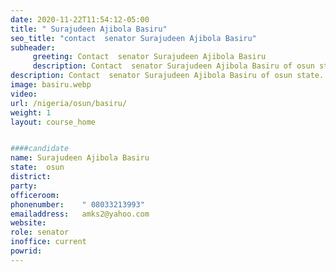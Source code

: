 ```yaml
---
date: 2020-11-22T11:54:12-05:00
title: " Surajudeen Ajibola Basiru"
seo_title: "contact  senator Surajudeen Ajibola Basiru"
subheader:
     greeting: Contact  senator Surajudeen Ajibola Basiru 
     description: Contact  senator Surajudeen Ajibola Basiru of osun state. Contact information for  senator Surajudeen Ajibola Basiru includes email address, phone number, and mailing address.
description: Contact  senator Surajudeen Ajibola Basiru of osun state. Contact information for  senator Surajudeen Ajibola Basiru includes email address, phone number, and mailing address.
image: basiru.webp
video: 
url: /nigeria/osun/basiru/
weight: 1
layout: course_home


####candidate
name: Surajudeen Ajibola Basiru
state:	osun
district: 
party:	
officeroom:	
phonenumber:	" 08033213993"
emailaddress:	amks2@yahoo.com
website:	
role: senator
inoffice: current
powrid: 
---
```


